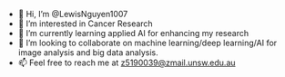 - 👋 Hi, I’m @LewisNguyen1007
- 👀 I’m interested in Cancer Research
- 🌱 I’m currently learning applied AI for enhancing my research
- 💞️ I’m looking to collaborate on machine learning/deep learning/AI for image analysis and big data analysis.
- 📫 Feel free to reach me at z5190039@zmail.unsw.edu.au

<!---
LewisNguyen1007/LewisNguyen1007 is a ✨ special ✨ repository because its `README.md` (this file) appears on your GitHub profile.
You can click the Preview link to take a look at your changes.
--->

